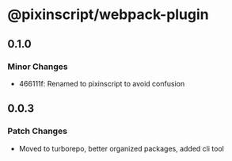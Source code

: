 # @pixinscript/webpack-plugin

## 0.1.0

### Minor Changes

- 466111f: Renamed to pixinscript to avoid confusion

## 0.0.3

### Patch Changes

- Moved to turborepo, better organized packages, added cli tool
